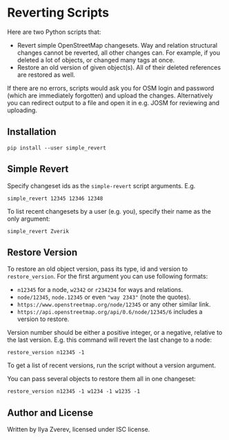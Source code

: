 # Reverting Scripts

Here are two Python scripts that:

* Revert simple OpenStreetMap changesets.
Way and relation structural changes cannot be reverted, all other changes can.
For example, if you deleted a lot of objects, or changed many tags at once.
* Restore an old version of given object(s). All of their deleted references
are restored as well.

If there are no errors, scripts would ask you for OSM login and password (which
are immediately forgotten) and upload the changes. Alternatively you can redirect
output to a file and open it in e.g. JOSM for reviewing and uploading.

## Installation

    pip install --user simple_revert

## Simple Revert

Specify changeset ids as the `simple-revert` script arguments. E.g.

    simple_revert 12345 12346 12348

To list recent changesets by a user (e.g. you), specify their name as
the only argument:

    simple_revert Zverik

## Restore Version

To restore an old object version, pass its type, id and version to
`restore_version`. For the first argument you can use following formats:

* `n12345` for a node, `w2342` or `r234234` for ways and relations.
* `node/12345`, `node.12345` or even `"way 2343"` (note the quotes).
* `https://www.openstreetmap.org/node/12345` or any other similar link.
* `https://api.openstreetmap.org/api/0.6/node/12345/6` includes a version to restore.

Version number should be either a positive integer, or a negative, relative
to the last version. E.g. this command will revert the last change to a node:

    restore_version n12345 -1

To get a list of recent versions, run the script without a version argument.

You can pass several objects to restore them all in one changeset:

    restore_version n12345 -1 w1234 -1 w1235 -1


## Author and License

Written by Ilya Zverev, licensed under ISC license.
